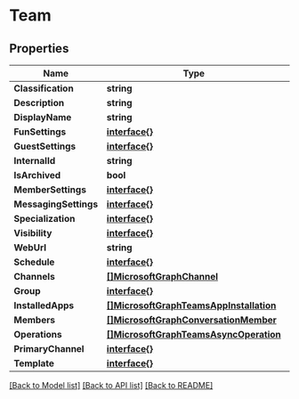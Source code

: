 # Team

## Properties

Name | Type | Description | Notes
------------ | ------------- | ------------- | -------------
**Classification** | **string** |  | [optional] 
**Description** | **string** |  | [optional] 
**DisplayName** | **string** |  | [optional] 
**FunSettings** | [**interface{}**](.md) |  | [optional] 
**GuestSettings** | [**interface{}**](.md) |  | [optional] 
**InternalId** | **string** |  | [optional] 
**IsArchived** | **bool** |  | [optional] 
**MemberSettings** | [**interface{}**](.md) |  | [optional] 
**MessagingSettings** | [**interface{}**](.md) |  | [optional] 
**Specialization** | [**interface{}**](.md) |  | [optional] 
**Visibility** | [**interface{}**](.md) |  | [optional] 
**WebUrl** | **string** |  | [optional] 
**Schedule** | [**interface{}**](.md) |  | [optional] 
**Channels** | [**[]MicrosoftGraphChannel**](microsoft.graph.channel.md) |  | [optional] 
**Group** | [**interface{}**](.md) |  | [optional] 
**InstalledApps** | [**[]MicrosoftGraphTeamsAppInstallation**](microsoft.graph.teamsAppInstallation.md) |  | [optional] 
**Members** | [**[]MicrosoftGraphConversationMember**](microsoft.graph.conversationMember.md) |  | [optional] 
**Operations** | [**[]MicrosoftGraphTeamsAsyncOperation**](microsoft.graph.teamsAsyncOperation.md) |  | [optional] 
**PrimaryChannel** | [**interface{}**](.md) |  | [optional] 
**Template** | [**interface{}**](.md) |  | [optional] 

[[Back to Model list]](../README.md#documentation-for-models) [[Back to API list]](../README.md#documentation-for-api-endpoints) [[Back to README]](../README.md)


